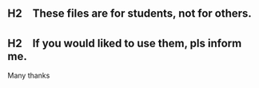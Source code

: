 ## H2　These files are for students, not for others.

## H2　If you would liked to use them, pls inform me.


Many thanks
